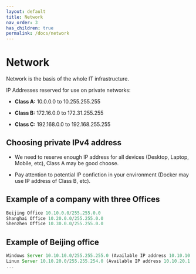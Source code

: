 ```yaml
---
layout: default
title: Network
nav_order: 3
has_children: true
permalink: /docs/network
---
```


# Network

Network is the basis of the whole IT infrastructure. 

IP Addresses reserved for use on private networks:

- **Class A:** 10.0.0.0 to 10.255.255.255

- **Class B:** 172.16.0.0 to 172.31.255.255

- **Class C:** 192.168.0.0 to 192.168.255.255

## Choosing private IPv4 address

- We need to reserve enough IP address for all devices (Desktop, Laptop, Mobile, etc), Class A may be good choose. 

- Pay attention to potential IP confiction in your environment (Docker may use IP address of Class B, etc).

## Example of a company with three Offices

```js
Beijing Office 10.10.0.0/255.255.0.0
Shanghai Office 10.20.0.0/255.255.0.0
Shenzhen Office 10.30.0.0/255.255.0.0
```

## Example of Beijing office

```js
Windows Server 10.10.10.0/255.255.255.0 (Available IP address 10.10.10.1 - 10.10.10.254)
Linux Server 10.10.20.0/255.255.254.0 (Available IP address 10.10.20.1 - 10.10.21.254)
...
```
